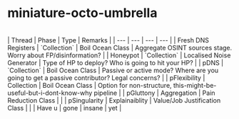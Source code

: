 # miniature-octo-umbrella
<br>
| Thread | Phase | Type | Remarks |
| --- | --- | --- | --- |
| Fresh DNS Registers | `Collection` | Boil Ocean Class | Aggregate OSINT sources stage. Worry about FP/disinformation? |
| Honeypot | `Collection` | Localised Noise Generator | Type of HP to deploy? Who is going to hit your HP? | 
| pDNS | `Collection` | Boil Ocean Class | Passive or active mode? Where are you going to get a passive contributor? Legal concerns? |
| pFlexibility | Collection | Boil Ocean Class | Option for non-structure, this-might-be-useful-but-i-dont-know-why pipeline |
| pGluttony | Aggregation | Pain Reduction Class | |
| pSingularity | Explainaiblity | Value/Job Justification Class |  |
| Have u | gone | insane | yet |